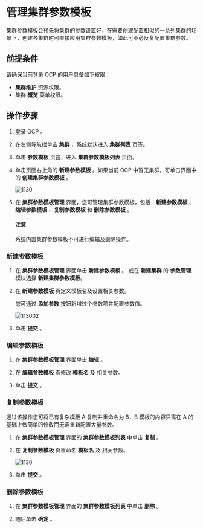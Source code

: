 # 管理集群参数模板

集群参数模板会预先将集群的参数设置好，在需要创建配置相似的一系列集群的场景下，创建各集群时可直接应用集群参数模板，如此可不必反复配置集群参数。

## 前提条件

请确保当前登录 OCP 的用户具备如下权限：

* **集群维护** 资源权限。
* 集群 **概览** 菜单权限。

## 操作步骤

1. 登录 OCP 。

2. 在左侧导航栏单击 **集群** ，系统默认进入 **集群列表** 页签。

3. 单击 **参数模板** 页签，进入 **集群参数模板列表** 页面。

4. 单击页面右上角的 **新建参数模板** 。如果当前 OCP 中暂无集群，可单击界面中的 **创建集群参数模板** 。

   ![1130](https://obbusiness-private.oss-cn-shanghai.aliyuncs.com/doc/img/ocp/430/%E9%9B%86%E7%BE%A4%E5%8F%82%E6%95%B0%E6%A8%A1%E6%9D%BF%E5%88%97%E8%A1%A8.png)

5. 在 **集群参数模板管理** 界面，您可管理集群参数模板，包括：**新建参数模板** 、**编辑参数模板** 、**复制参数模板** 和 **删除参数模板** 。

   <main id="notice" type='notice'>
    <h4>注意</h4>
    <p>系统内置集群参数模板不可进行编辑及删除操作。</p>
   </main>

### 新建参数模板

1. 在 **集群参数模板管理** 界面单击 **新建参数模板** 。
   或在 **新建集群** 的 **参数管理** 模块选择 **新建集群参数模板**。

2. 在 **新建参数模板** 页定义模板名及设置相关参数。

   您可通过 **添加参数** 按钮新增过个参数项并配置参数值。

   ![113002](https://help-static-aliyun-doc.aliyuncs.com/assets/img/zh-CN/2474728361/p361041.png)

3. 单击 **提交** 。

### 编辑参数模板

1. 在 **集群参数模板管理** 界面单击 **编辑** 。

2. 在 **编辑参数模板** 页修改 **模板名** 及 相关参数。

3. 单击 **提交** 。

### 复制参数模板

通过该操作您可将已有复杂模板 A 复制并重命名为 B，B 模板的内容只需在 A 的基础上做简单的修改而无需重新配置大量参数。

1. 在 **集群参数模板管理** 界面的 **集群参数模板列表** 中单击 **复制** 。

2. 在 **复制参数模板** 页重命名 **模板名** 及 相关参数。

   ![1130](https://help-static-aliyun-doc.aliyuncs.com/assets/img/zh-CN/2474728361/p361062.png)

3. 单击 **提交** 。

### 删除参数模板

1. 在 **集群参数模板管理** 界面的 **集群参数模板列表** 中单击 **删除** 。

2. 随后单击 **确定** 。
